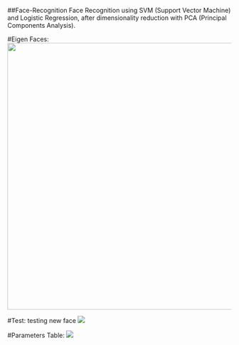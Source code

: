##Face-Recognition
Face Recognition using SVM (Support Vector Machine) and Logistic Regression, 
after dimensionality reduction with PCA (Principal Components Analysis).


#Eigen Faces:
<img src="https://user-images.githubusercontent.com/50868290/58433904-c5f93d80-80c1-11e9-85ce-d39b6c4b712c.jpg" height="600" width="600">


#Test:
testing new face
<img src="https://user-images.githubusercontent.com/50868290/58433980-1c667c00-80c2-11e9-9794-5bfccf9fa907.jpg">


#Parameters Table:
<img src="https://user-images.githubusercontent.com/50868290/58434052-7d8e4f80-80c2-11e9-9edc-4dea8e9d996b.jpg">

